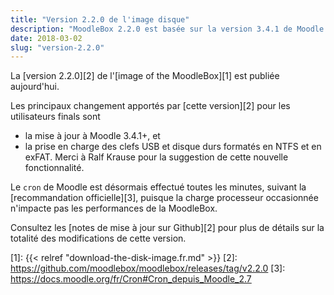 ```yaml
---
title: "Version 2.2.0 de l'image disque"
description: "MoodleBox 2.2.0 est basée sur la version 3.4.1 de Moodle. Diverses améliorations ont sont également présentes."
date: 2018-03-02
slug: "version-2.2.0"
---
```


La [version 2.2.0][2] de l'[image of the MoodleBox][1] est publiée aujourd'hui.

Les principaux changement apportés par [cette version][2] pour les utilisateurs finals sont
- la mise à jour à Moodle 3.4.1+, et
- la prise en charge des clefs USB et disque durs formatés en NTFS et en exFAT. Merci à Ralf Krause pour la suggestion de cette nouvelle fonctionnalité.

Le `cron` de Moodle est désormais effectué toutes les minutes, suivant la [recommandation officielle][3], puisque la charge processeur occasionnée n'impacte pas les performances de la MoodleBox.

Consultez les [notes de mise à jour sur Github][2] pour plus de détails sur la totalité des modifications de cette version.

 [1]: {{< relref "download-the-disk-image.fr.md" >}}
 [2]: https://github.com/moodlebox/moodlebox/releases/tag/v2.2.0
 [3]: https://docs.moodle.org/fr/Cron#Cron_depuis_Moodle_2.7
